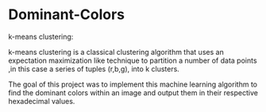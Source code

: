# Dominant-Colors

k-means clustering:

k-means clustering is a classical clustering algorithm that uses an expectation maximization like technique to partition a number of data  points ,in this case a series of tuples (r,b,g), into k clusters. 

The goal of this project was to implement this machine learning algorithm to find the dominant colors within an image and output them in their respective hexadecimal values. 
